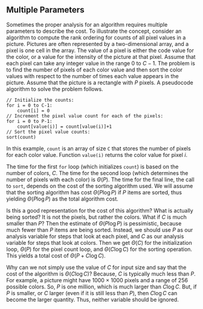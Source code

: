 
## Multiple Parameters

Sometimes the proper analysis for an algorithm requires multiple
parameters to describe the cost. To illustrate the concept, consider an
algorithm to compute the rank ordering for counts of all pixel values in
a picture. Pictures are often represented by a two-dimensional array,
and a pixel is one cell in the array. The value of a pixel is either the
code value for the color, or a value for the intensity of the picture at
that pixel. Assume that each pixel can take any integer value in the
range 0 to $C - 1$. The problem is to find the number of pixels of each
color value and then sort the color values with respect to the number of
times each value appears in the picture. Assume that the picture is a
rectangle with $P$ pixels. A pseudocode algorithm to solve the problem
follows.

    // Initialize the counts:
    for i = 0 to C-1:
        count[i] = 0
    // Increment the pixel value count for each of the pixels:
    for i = 0 to P-1:
        count[value(i)] = count[value(i)]+1  
    // Sort the pixel value counts:
    sort(count)

In this example, `count` is an array of size `C` that stores the number
of pixels for each color value. Function `value(i)` returns the color
value for pixel $i$.

The time for the first `for` loop (which initializes `count`) is based
on the number of colors, $C$. The time for the second loop (which
determines the number of pixels with each color) is $\Theta(P)$. The
time for the final line, the call to `sort`, depends on the cost of the
sorting algorithm used. We will assume that the sorting algorithm has
cost $\Theta(P \log P)$ if $P$ items are sorted, thus yielding
$\Theta(P \log P)$ as the total algorithm cost.

Is this a good representation for the cost of this algorithm? What is
actually being sorted? It is not the pixels, but rather the colors. What
if $C$ is much smaller than $P$? Then the estimate of $\Theta(P \log P)$
is pessimistic, because much fewer than $P$ items are being sorted.
Instead, we should use $P$ as our analysis variable for steps that look
at each pixel, and $C$ as our analysis variable for steps that look at
colors. Then we get $\Theta(C)$ for the initialization loop, $\Theta(P)$
for the pixel count loop, and $\Theta(C \log C)$ for the sorting
operation. This yields a total cost of $\Theta(P + C \log C)$.

Why can we not simply use the value of $C$ for input size and say that
the cost of the algorithm is $\Theta(C \log C)$? Because, $C$ is
typically much less than $P$. For example, a picture might have 1000
$\times$ 1000 pixels and a range of 256 possible colors. So, $P$ is one
million, which is much larger than $C \log C$. But, if $P$ is smaller,
or $C$ larger (even if it is still less than $P$), then $C \log C$ can
become the larger quantity. Thus, neither variable should be ignored.
